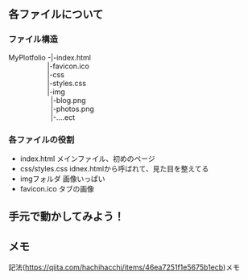 ## 各ファイルについて
### ファイル構造
MyPlotfolio -|-index.html  
&emsp;&emsp;&emsp;&emsp;&emsp;&ensp;|-favicon.ico   
&emsp;&emsp;&emsp;&emsp;&emsp;&ensp;|-css  
&emsp;&emsp;&emsp;&emsp;&emsp;&ensp;|-styles.css  
&emsp;&emsp;&emsp;&emsp;&emsp;&ensp;|-img  
&emsp;&emsp;&emsp;&emsp;&emsp;&ensp;&ensp;|-blog.png   
&emsp;&emsp;&emsp;&emsp;&emsp;&ensp;&ensp;|-photos.png  
&emsp;&emsp;&emsp;&emsp;&emsp;&ensp;&ensp;|-....ect  
### 各ファイルの役割
- index.html メインファイル、初めのページ
- css/styles.css idnex.htmlから呼ばれて、見た目を整えてる
- imgフォルダ 画像いっぱい
- favicon.ico タブの画像
## 手元で動かしてみよう！

## メモ
記法(<https://qiita.com/hachihacchi/items/46ea7251f1e5675b1ecb>)メモ


